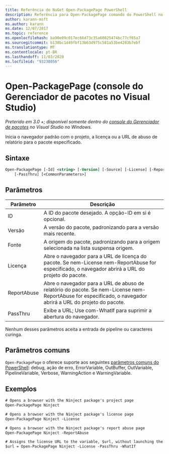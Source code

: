 ```yaml
---
title: Referência do NuGet Open-PackagePage PowerShell
description: Referência para Open-PackagePage comando do PowerShell no console do Gerenciador de pacotes NuGet no Visual Studio.
author: karann-msft
ms.author: karann
ms.date: 12/07/2017
ms.topic: reference
ms.openlocfilehash: ba90e09c017ec66d73c35a60025474bc77cf65a7
ms.sourcegitcommit: b138bc1d49fbf13b63d975c581a53be4283b7ebf
ms.translationtype: MT
ms.contentlocale: pt-BR
ms.lasthandoff: 11/03/2020
ms.locfileid: "93238056"
---
```

# <a name="open-packagepage-package-manager-console-in-visual-studio"></a>Open-PackagePage (console do Gerenciador de pacotes no Visual Studio)

*Preterido em 3.0 +; disponível somente dentro do [console do Gerenciador de pacotes](../../consume-packages/install-use-packages-powershell.md) no Visual Studio no Windows.*

Inicia o navegador padrão com o projeto, a licença ou a URL de abuso de relatório para o pacote especificado.

## <a name="syntax"></a>Sintaxe

```ps
Open-PackagePage [-Id] <string> [-Version] [-Source] [-License] [-ReportAbuse]
    [-PassThru] [<CommonParameters>]
```

## <a name="parameters"></a>Parâmetros

| Parâmetro | Descrição |
| --- | --- |
| ID | A ID do pacote desejado. A opção-ID em si é opcional. |
| Versão | A versão do pacote, padronizando para a versão mais recente. |
| Fonte | A origem do pacote, padronizando para a origem selecionada na lista suspensa origem. |
| Licença | Abre o navegador para a URL de licença do pacote. Se nem-License nem-ReportAbuse for especificado, o navegador abrirá a URL do projeto do pacote. |
| ReportAbuse | Abre o navegador para a URL de abuso de relatório do pacote. Se nem-License nem-ReportAbuse for especificado, o navegador abrirá a URL do projeto do pacote. |
| PassThru | Exibe a URL; Use com-WhatIf para suprimir a abertura do navegador. |

Nenhum desses parâmetros aceita a entrada de pipeline ou caracteres curinga.

## <a name="common-parameters"></a>Parâmetros comuns

`Open-PackagePage` o oferece suporte aos seguintes [parâmetros comuns do PowerShell](/powershell/module/microsoft.powershell.core/about/about_commonparameters): debug, ação de erro, ErrorVariable, OutBuffer, OutVariable, PipelineVariable, Verbose, WarningAction e WarningVariable.

## <a name="examples"></a>Exemplos

```ps
# Opens a browser with the Ninject package's project page
Open-PackagePage Ninject

# Opens a browser with the Ninject package's license page
Open-PackagePage Ninject -License

# Opens a browser with the Ninject package's report abuse page  
Open-PackagePage Ninject -ReportAbuse

# Assigns the license URL to the variable, $url, without launching the browser
$url = Open-PackagePage Ninject -License -PassThru -WhatIf
```
